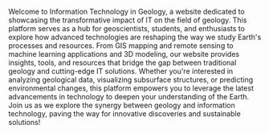 Welcome to Information Technology in Geology, a website dedicated to showcasing the transformative impact of IT on the field of geology. This platform serves as a hub for geoscientists, students, and enthusiasts to explore how advanced technologies are reshaping the way we study Earth's processes and resources. 
From GIS mapping and remote sensing to machine learning applications and 3D modeling, our website provides insights, tools, and resources that bridge the gap between traditional geology and cutting-edge IT solutions. Whether you're interested in analyzing geological data, visualizing subsurface structures, or predicting environmental changes, this platform empowers you to leverage the latest advancements in technology to deepen your understanding of the Earth.
Join us as we explore the synergy between geology and information technology, paving the way for innovative discoveries and sustainable solutions!
